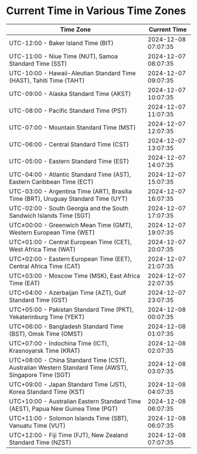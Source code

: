 # Current Time in Various Time Zones

| Time Zone | Current Time |
|-----------|--------------|
| UTC-12:00 - Baker Island Time (BIT) | 2024-12-08 07:07:35 |
| UTC-11:00 - Niue Time (NUT), Samoa Standard Time (SST) | 2024-12-07 08:07:35 |
| UTC-10:00 - Hawaii-Aleutian Standard Time (HAST), Tahiti Time (TAHT) | 2024-12-07 09:07:35 |
| UTC-09:00 - Alaska Standard Time (AKST) | 2024-12-07 10:07:35 |
| UTC-08:00 - Pacific Standard Time (PST) | 2024-12-07 11:07:35 |
| UTC-07:00 - Mountain Standard Time (MST) | 2024-12-07 12:07:35 |
| UTC-06:00 - Central Standard Time (CST) | 2024-12-07 13:07:35 |
| UTC-05:00 - Eastern Standard Time (EST) | 2024-12-07 14:07:35 |
| UTC-04:00 - Atlantic Standard Time (AST), Eastern Caribbean Time (ECT) | 2024-12-07 15:07:35 |
| UTC-03:00 - Argentina Time (ART), Brasília Time (BRT), Uruguay Standard Time (UYT) | 2024-12-07 16:07:35 |
| UTC-02:00 - South Georgia and the South Sandwich Islands Time (SGT) | 2024-12-07 17:07:35 |
| UTC±00:00 - Greenwich Mean Time (GMT), Western European Time (WET) | 2024-12-07 19:07:35 |
| UTC+01:00 - Central European Time (CET), West Africa Time (WAT) | 2024-12-07 20:07:35 |
| UTC+02:00 - Eastern European Time (EET), Central Africa Time (CAT) | 2024-12-07 21:07:35 |
| UTC+03:00 - Moscow Time (MSK), East Africa Time (EAT) | 2024-12-07 22:07:35 |
| UTC+04:00 - Azerbaijan Time (AZT), Gulf Standard Time (GST) | 2024-12-07 23:07:35 |
| UTC+05:00 - Pakistan Standard Time (PKT), Yekaterinburg Time (YEKT) | 2024-12-08 00:07:35 |
| UTC+06:00 - Bangladesh Standard Time (BST), Omsk Time (OMST) | 2024-12-08 01:07:35 |
| UTC+07:00 - Indochina Time (ICT), Krasnoyarsk Time (KRAT) | 2024-12-08 02:07:35 |
| UTC+08:00 - China Standard Time (CST), Australian Western Standard Time (AWST), Singapore Time (SGT) | 2024-12-08 03:07:35 |
| UTC+09:00 - Japan Standard Time (JST), Korea Standard Time (KST) | 2024-12-08 04:07:35 |
| UTC+10:00 - Australian Eastern Standard Time (AEST), Papua New Guinea Time (PGT) | 2024-12-08 06:07:35 |
| UTC+11:00 - Solomon Islands Time (SBT), Vanuatu Time (VUT) | 2024-12-08 06:07:35 |
| UTC+12:00 - Fiji Time (FJT), New Zealand Standard Time (NZST) | 2024-12-08 07:07:35 |
